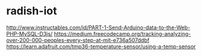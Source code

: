 # radish-iot

http://www.instructables.com/id/PART-1-Send-Arduino-data-to-the-Web-PHP-MySQL-D3js/
https://medium.freecodecamp.org/tracking-analyzing-over-200-000-peoples-every-step-at-mit-e736a507ddbf
https://learn.adafruit.com/tmp36-temperature-sensor/using-a-temp-sensor

